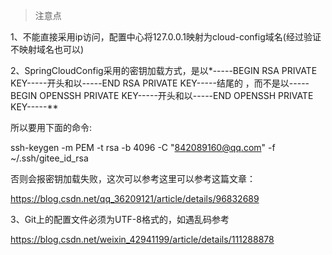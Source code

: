 > 注意点

1、不能直接采用ip访问，配置中心将127.0.0.1映射为cloud-config域名(经过验证不映射域名也可以)

 2、SpringCloudConfig采用的密钥加载方式，是以*-----BEGIN RSA PRIVATE KEY-----开头和以-----END RSA PRIVATE KEY-----结尾的
 ，而不是以-----BEGIN OPENSSH PRIVATE KEY-----开头和以-----END OPENSSH PRIVATE KEY-----**


 所以要用下面的命令:

 ssh-keygen -m PEM -t rsa -b 4096 -C "842089160@qq.com" -f ~/.ssh/gitee_id_rsa

否则会报密钥加载失败，这次可以参考这里可以参考这篇文章：

https://blog.csdn.net/qq_36209121/article/details/96832689

3、Git上的配置文件必须为UTF-8格式的，如遇乱码参考

https://blog.csdn.net/weixin_42941199/article/details/111288878
